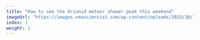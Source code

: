 ```yaml
---
title: "How to see the Orionid meteor shower peak this weekend"
imageUrl: "https://images.newscientist.com/wp-content/uploads/2023/10/18131357/SEI_176447854.jpg?width=600"
index: 1
weight: 1
---
```

